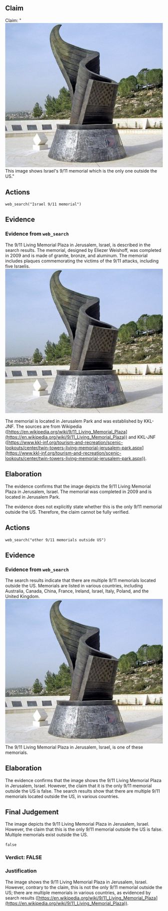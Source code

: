 ## Claim
Claim: "![image 50](media/81.jpg) This image shows Israel's 9/11 memorial which is the only one outside the US."

## Actions
```
web_search("Israel 9/11 memorial")
```

## Evidence
### Evidence from `web_search`
The 9/11 Living Memorial Plaza in Jerusalem, Israel, is described in the search results. The memorial, designed by Eliezer Weishoff, was completed in 2009 and is made of granite, bronze, and aluminum. The memorial includes plaques commemorating the victims of the 9/11 attacks, including five Israelis. ![image 50](media/81.jpg)

The memorial is located in Jerusalem Park and was established by KKL-JNF. The sources are from Wikipedia ([https://en.wikipedia.org/wiki/9/11_Living_Memorial_Plaza](https://en.wikipedia.org/wiki/9/11_Living_Memorial_Plaza)) and KKL-JNF ([https://www.kkl-jnf.org/tourism-and-recreation/scenic-lookouts/center/twin-towers-living-memorial-jerusalem-park.aspx](https://www.kkl-jnf.org/tourism-and-recreation/scenic-lookouts/center/twin-towers-living-memorial-jerusalem-park.aspx)).


## Elaboration
The evidence confirms that the image depicts the 9/11 Living Memorial Plaza in Jerusalem, Israel. The memorial was completed in 2009 and is located in Jerusalem Park.

The evidence does not explicitly state whether this is the only 9/11 memorial outside the US. Therefore, the claim cannot be fully verified.


## Actions
```
web_search("other 9/11 memorials outside US")
```

## Evidence
### Evidence from `web_search`
The search results indicate that there are multiple 9/11 memorials located outside the US. Memorials are listed in various countries, including Australia, Canada, China, France, Ireland, Israel, Italy, Poland, and the United Kingdom. ![image 50](media/81.jpg)
The 9/11 Living Memorial Plaza in Jerusalem, Israel, is one of these memorials.


## Elaboration
The evidence confirms that the image shows the 9/11 Living Memorial Plaza in Jerusalem, Israel. However, the claim that it is the only 9/11 memorial outside the US is false. The search results show that there are multiple 9/11 memorials located outside the US, in various countries.


## Final Judgement
The image depicts the 9/11 Living Memorial Plaza in Jerusalem, Israel. However, the claim that this is the only 9/11 memorial outside the US is false. Multiple memorials exist outside the US.

`false`

### Verdict: FALSE

### Justification
The image shows the 9/11 Living Memorial Plaza in Jerusalem, Israel. However, contrary to the claim, this is not the only 9/11 memorial outside the US; there are multiple memorials in various countries, as evidenced by search results ([https://en.wikipedia.org/wiki/9/11_Living_Memorial_Plaza](https://en.wikipedia.org/wiki/9/11_Living_Memorial_Plaza)).
